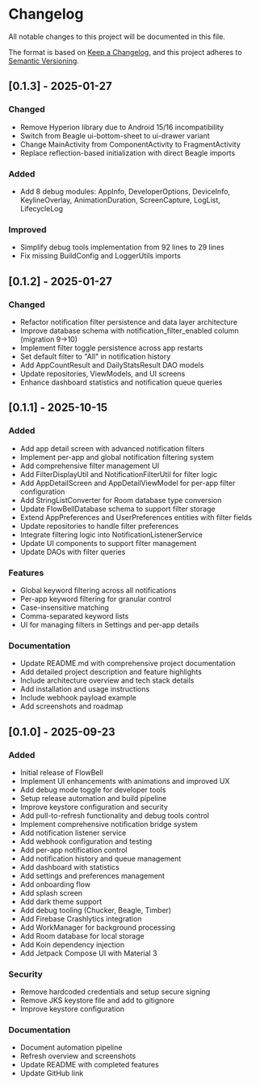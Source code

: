 # Changelog

All notable changes to this project will be documented in this file.

The format is based on [Keep a Changelog](https://keepachangelog.com/en/1.0.0/),
and this project adheres to [Semantic Versioning](https://semver.org/spec/v2.0.0.html).

## [0.1.3] - 2025-01-27

### Changed
- Remove Hyperion library due to Android 15/16 incompatibility
- Switch from Beagle ui-bottom-sheet to ui-drawer variant
- Change MainActivity from ComponentActivity to FragmentActivity
- Replace reflection-based initialization with direct Beagle imports

### Added
- Add 8 debug modules: AppInfo, DeveloperOptions, DeviceInfo, KeylineOverlay, AnimationDuration, ScreenCapture, LogList, LifecycleLog

### Improved
- Simplify debug tools implementation from 92 lines to 29 lines
- Fix missing BuildConfig and LoggerUtils imports

## [0.1.2] - 2025-01-27

### Changed
- Refactor notification filter persistence and data layer architecture
- Improve database schema with notification_filter_enabled column (migration 9→10)
- Implement filter toggle persistence across app restarts
- Set default filter to "All" in notification history
- Add AppCountResult and DailyStatsResult DAO models
- Update repositories, ViewModels, and UI screens
- Enhance dashboard statistics and notification queue queries

## [0.1.1] - 2025-10-15

### Added
- Add app detail screen with advanced notification filters
- Implement per-app and global notification filtering system
- Add comprehensive filter management UI
- Add FilterDisplayUtil and NotificationFilterUtil for filter logic
- Add AppDetailScreen and AppDetailViewModel for per-app filter configuration
- Add StringListConverter for Room database type conversion
- Update FlowBellDatabase schema to support filter storage
- Extend AppPreferences and UserPreferences entities with filter fields
- Update repositories to handle filter preferences
- Integrate filtering logic into NotificationListenerService
- Update UI components to support filter management
- Update DAOs with filter queries

### Features
- Global keyword filtering across all notifications
- Per-app keyword filtering for granular control
- Case-insensitive matching
- Comma-separated keyword lists
- UI for managing filters in Settings and per-app details

### Documentation
- Update README.md with comprehensive project documentation
- Add detailed project description and feature highlights
- Include architecture overview and tech stack details
- Add installation and usage instructions
- Include webhook payload example
- Add screenshots and roadmap

## [0.1.0] - 2025-09-23

### Added
- Initial release of FlowBell
- Implement UI enhancements with animations and improved UX
- Add debug mode toggle for developer tools
- Setup release automation and build pipeline
- Improve keystore configuration and security
- Add pull-to-refresh functionality and debug tools control
- Implement comprehensive notification bridge system
- Add notification listener service
- Add webhook configuration and testing
- Add per-app notification control
- Add notification history and queue management
- Add dashboard with statistics
- Add settings and preferences management
- Add onboarding flow
- Add splash screen
- Add dark theme support
- Add debug tooling (Chucker, Beagle, Timber)
- Add Firebase Crashlytics integration
- Add WorkManager for background processing
- Add Room database for local storage
- Add Koin dependency injection
- Add Jetpack Compose UI with Material 3

### Security
- Remove hardcoded credentials and setup secure signing
- Remove JKS keystore file and add to gitignore
- Improve keystore configuration

### Documentation
- Document automation pipeline
- Refresh overview and screenshots
- Update README with completed features
- Update GitHub link
